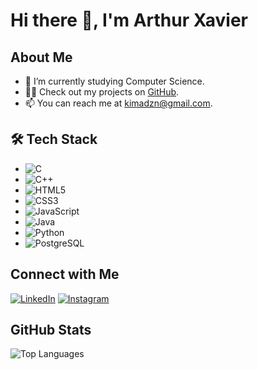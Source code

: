 # Hi there 👋, I'm Arthur Xavier

## About Me

- 🔭 I’m currently studying Computer Science.
- 👨‍💻 Check out my projects on [GitHub](https://github.com/Kimadzn?tab=repositories).
- 📫 You can reach me at [kimadzn@gmail.com](mailto:kimadzn@gmail.com).

## 🛠 Tech Stack

- ![C](https://img.shields.io/badge/-C-00599C?style=flat-square&logo=c)
- ![C++](https://img.shields.io/badge/-C++-00599C?style=flat-square&logo=c%2B%2B)
- ![HTML5](https://img.shields.io/badge/-HTML5-E34F26?style=flat-square&logo=html5&logoColor=white)
- ![CSS3](https://img.shields.io/badge/-CSS3-1572B6?style=flat-square&logo=css3)
- ![JavaScript](https://img.shields.io/badge/-JavaScript-F7DF1E?style=flat-square&logo=javascript&logoColor=black)
- ![Java](https://img.shields.io/badge/-Java-007396?style=flat-square&logo=java&logoColor=white)
- ![Python](https://img.shields.io/badge/-Python-3776AB?style=flat-square&logo=python&logoColor=white)
- ![PostgreSQL](https://img.shields.io/badge/-PostgreSQL-336791?style=flat-square&logo=postgresql&logoColor=white)

## Connect with Me

[![LinkedIn](https://img.shields.io/badge/LinkedIn-%231DA1F2.svg?style=for-the-badge&logo=linkedin&logoColor=white)](https://www.linkedin.com/in/arthur-xavierm/)
[![Instagram](https://img.shields.io/badge/Instagram-%23E4405F.svg?style=for-the-badge&logo=Instagram&logoColor=white)](https://www.instagram.com/tutumx/)

## GitHub Stats

![Top Languages](https://github-readme-stats.vercel.app/api/top-langs/?username=kimadzn&show_icons=true&locale=en&layout=compact&theme=dark)

